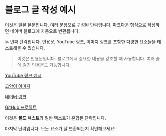 # 블로그 글 작성 예시

이것은 일본 본문입니다. 여러 문장으로 구성된 단락입니다. 마크다운 형식으로 작성하면 네이버 블로그에 자동으로 변환됩니다.

두 번째 단락입니다. 인용문, YouTube 링크, 이미지 링크를 포함한 다양한 요소들을 테스트해볼 수 있습니다.

> 이것은 인용문입니다. 블로그에서 중요한 내용을 강조할 때 사용합니다. 여러 줄에 걸친 인용문도 가능합니다.

[YouTube 링크 예시](https://www.youtube.com/watch?v=dQw4w9WgXcQ)

[고양이 이미지](https://cdn.pixabay.com/photo/2021/10/21/14/03/cats-6729197_1280.jpg)

[네이버 링크](https://www.naver.com)

[GitHub 프로젝트](https://github.com/microsoft/vscode)

이것은 **볼드 텍스트**와 일반 텍스트가 혼합된 단락입니다.

마지막 단락입니다. 모든 요소가 잘 변환되는지 확인해보세요!